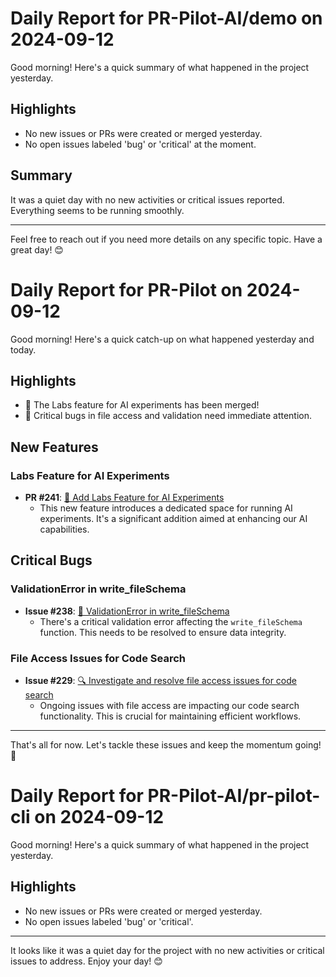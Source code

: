 # Daily Report for PR-Pilot-AI/demo on 2024-09-12

Good morning! Here's a quick summary of what happened in the project yesterday.

## Highlights
- No new issues or PRs were created or merged yesterday.
- No open issues labeled 'bug' or 'critical' at the moment.

## Summary
It was a quiet day with no new activities or critical issues reported. Everything seems to be running smoothly.

---

Feel free to reach out if you need more details on any specific topic. Have a great day! 😊


# Daily Report for PR-Pilot on 2024-09-12

Good morning! Here's a quick catch-up on what happened yesterday and today.

## Highlights
- 🧪 The Labs feature for AI experiments has been merged!
- 🐛 Critical bugs in file access and validation need immediate attention.

## New Features
### Labs Feature for AI Experiments
- **PR #241**: [🧪 Add Labs Feature for AI Experiments](https://github.com/PR-Pilot-AI/pr-pilot/pull/241)
  - This new feature introduces a dedicated space for running AI experiments. It's a significant addition aimed at enhancing our AI capabilities.

## Critical Bugs
### ValidationError in write_fileSchema
- **Issue #238**: [🐛 ValidationError in write_fileSchema](https://github.com/PR-Pilot-AI/pr-pilot/issues/238)
  - There's a critical validation error affecting the `write_fileSchema` function. This needs to be resolved to ensure data integrity.

### File Access Issues for Code Search
- **Issue #229**: [🔍 Investigate and resolve file access issues for code search](https://github.com/PR-Pilot-AI/pr-pilot/issues/229)
  - Ongoing issues with file access are impacting our code search functionality. This is crucial for maintaining efficient workflows.

---

That's all for now. Let's tackle these issues and keep the momentum going! 🚀


# Daily Report for PR-Pilot-AI/pr-pilot-cli on 2024-09-12

Good morning! Here's a quick summary of what happened in the project yesterday.

## Highlights
- No new issues or PRs were created or merged yesterday.
- No open issues labeled 'bug' or 'critical'.

---

It looks like it was a quiet day for the project with no new activities or critical issues to address. Enjoy your day! 😊


